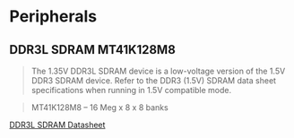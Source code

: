 Peripherals
==

## DDR3L SDRAM MT41K128M8

> The 1.35V DDR3L SDRAM device is a low-voltage version of the 1.5V DDR3 SDRAM device. Refer to the
DDR3 (1.5V) SDRAM data sheet specifications when running in 1.5V compatible mode.

> MT41K128M8 – 16 Meg x 8 x 8 banks

[DDR3L SDRAM Datasheet](https://www.google.com.mx/url?sa=t&rct=j&q=&esrc=s&source=web&cd=1&cad=rja&uact=8&ved=0ahUKEwig567JrtDLAhUH8GMKHb9EAlwQFggbMAA&url=https%3A%2F%2Fwww.micron.com%2F~%2Fmedia%2FDocuments%2FProducts%2FData%2520Sheet%2FDRAM%2FDDR3%2F1Gb_1_35V_DDR3L.pdf&usg=AFQjCNFc_LkmDKC5Uc5T-uf2DYx8MipPBg)

